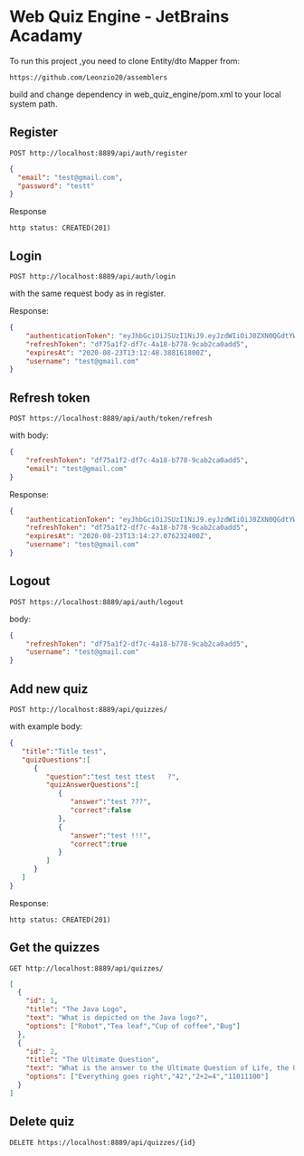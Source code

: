 # Web Quiz Engine - JetBrains Acadamy

To run this project ,you need to clone Entity/dto Mapper from: 
```http request
https://github.com/Leonzio20/assemblers
```
build and change dependency in web_quiz_engine/pom.xml to your local system path.

<h2><strong> Register </strong></h2>


```http request
POST http://localhost:8889/api/auth/register
``` 
```json
{
  "email": "test@gmail.com",
  "password": "testt"
}
```
Response 
```http request
http status: CREATED(201) 
```


 <h2><strong> Login </strong> </h2>

```http request
POST http://localhost:8889/api/auth/login
``` 
with the same request body as in register.

Response:

```json
{
    "authenticationToken": "eyJhbGciOiJSUzI1NiJ9.eyJzdWIiOiJ0ZXN0QGdtYWlsLmNvbSIsImlhdCI6MTU5ODE4ODM2OCwiZXhwIjoxNTk4MTg4MzY4fQ.V03TGB2x1LYRWbPN11bVkaI24j8-2UFvh4sjpCTWikMqJhDapdTkkYcnEnySaDfjYBMAeQUFtzC3KG7IuCoviUQUhdsNSThSc4c-8byY_0yOUWF67r3Zv0BkMRaiOE0g94YEm9U70H0I00SgOOoN-JOfJpx2s6W5wtFpB5QwezuASWlG6Yr4NbSn-uaWGuHwRRDPDschPQmmavhk34ArXIyajFjy1af0iYrlg17imsNL9t63CsOgx9Nt3WyECvdlBBt8yAvF4nYoaAuSZNG68cOCyHhswCOyX9v92MD5XKztxg9Vgxo_awsmwdryhK4TV4GrOB8NVluknr29hgK3jw",
    "refreshToken": "df75a1f2-df7c-4a18-b778-9cab2ca0add5",
    "expiresAt": "2020-08-23T13:12:48.388161800Z",
    "username": "test@gmail.com"
}
```

<h2><strong> Refresh token  </strong></h2>

```http request
POST https://localhost:8889/api/auth/token/refresh
```
with body:
```json
{
    "refreshToken": "df75a1f2-df7c-4a18-b778-9cab2ca0add5",
    "email": "test@gmail.com"
}
```

Response:
```json
{
    "authenticationToken": "eyJhbGciOiJSUzI1NiJ9.eyJzdWIiOiJ0ZXN0QGdtYWlsLmNvbSIsImlhdCI6MTU5ODE4ODQ2NiwiZXhwIjoxNTk4MTg4NDY3fQ.xiW5kGIC2DEC_3tY5i7w1cnBv_tcQIDAgZB52nJ0Cd4VwiGL42XqKcSAKTgf2Cy2ab5TKaTCLghStAcfAS3nCJtA6OBkwWgpiwTPFtiqP1njh6YPUafAYFhBdDptjli3u3AhOnNSAW41H7K0mlvc_nNrazkJJt4T_HQkElsGayiiQ6W0Yi8t4HPh_AQ8zyqSxZiwSmXDggCA2mkIxx7nG5K-5wT1vhL_oCuTDmz6tBcAU6unVaQ_Dzf0AZfR8oMFyzibbNgTl7L3JQDig-nDLj3LaAdXDAQ8qkQ6hoGRl5y5fOS9UJv-sjqJ5FzrON2YuA2LYK2mnd84K2N9KgzyhA",
    "refreshToken": "df75a1f2-df7c-4a18-b778-9cab2ca0add5",
    "expiresAt": "2020-08-23T13:14:27.076232400Z",
    "username": "test@gmail.com"
}
```
 <h2><strong>Logout</strong></h2>
 
 ```http request
POST https://localhost:8889/api/auth/logout
```
body:
```json
{
    "refreshToken": "df75a1f2-df7c-4a18-b778-9cab2ca0add5",
    "username": "test@gmail.com"
}
``` 
 

<h2><strong> Add new quiz </strong></h2>

```http request
POST http://localhost:8889/api/quizzes/
```
with example body:
```json
{
   "title":"Title test",
   "quizQuestions":[
      {
         "question":"test test ttest   ?",
         "quizAnswerQuestions":[
            {
               "answer":"test ???",
               "correct":false
            },
            {
               "answer":"test !!!",
               "correct":true
            }
         ]
      }
   ]
}
```
Response:
```http request
http status: CREATED(201) 
```


<h2><strong> Get the quizzes </strong></h2>

```http request
GET http://localhost:8889/api/quizzes/
```
```json
[
  {
    "id": 1,
    "title": "The Java Logo",
    "text": "What is depicted on the Java logo?",
    "options": ["Robot","Tea leaf","Cup of coffee","Bug"]
  },
  {
    "id": 2,
    "title": "The Ultimate Question",
    "text": "What is the answer to the Ultimate Question of Life, the Universe and Everything?",
    "options": ["Everything goes right","42","2+2=4","11011100"]
  }
]
```

<h2><strong>Delete quiz</strong></h2>

```http request
DELETE https://localhost:8889/api/quizzes/{id}
```
